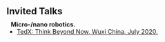 <h1 id="invited-talks"></h1>

<h2 style="margin: 60px 0px 10px;">Invited Talks</h2>


<h4 style="margin:0 10px 0;">Micro-/nano robotics.</h4>

<ul style="margin:0 0 5px;">
  <li><a href="https://www.ted.com/tedx/events/39036"><autocolor>TedX: Think Beyond Now, Wuxi China, July 2020.</autocolor></a></li>
</ul>
